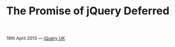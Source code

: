
# The Promise of jQuery Deferred

<br>

<small>19th April 2013 — [jQuery UK](http://events.jquery.org/2013/uk/)</small>
